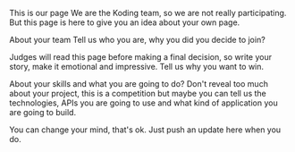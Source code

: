 This is our page
We are the Koding team, so we are not really participating. But this page is here to give you an idea about your own page.

About your team
Tell us who you are, why you did you decide to join?

Judges will read this page before making a final decision, so write your story, make it emotional and impressive. Tell us why you want to win.

About your skills and what you are going to do?
Don't reveal too much about your project, this is a competition but maybe you can tell us the technologies, APIs you are going to use and what kind of application you are going to build.

You can change your mind, that's ok. Just push an update here when you do.

